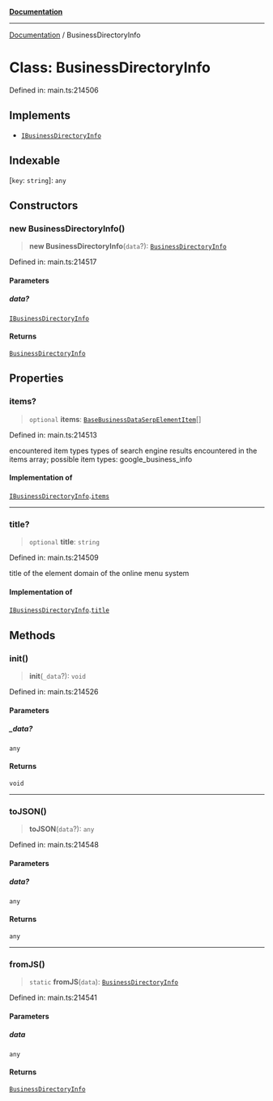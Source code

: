 [**Documentation**](../README.md)

***

[Documentation](../README.md) / BusinessDirectoryInfo

# Class: BusinessDirectoryInfo

Defined in: main.ts:214506

## Implements

- [`IBusinessDirectoryInfo`](../interfaces/IBusinessDirectoryInfo.md)

## Indexable

\[`key`: `string`\]: `any`

## Constructors

### new BusinessDirectoryInfo()

> **new BusinessDirectoryInfo**(`data`?): [`BusinessDirectoryInfo`](BusinessDirectoryInfo.md)

Defined in: main.ts:214517

#### Parameters

##### data?

[`IBusinessDirectoryInfo`](../interfaces/IBusinessDirectoryInfo.md)

#### Returns

[`BusinessDirectoryInfo`](BusinessDirectoryInfo.md)

## Properties

### items?

> `optional` **items**: [`BaseBusinessDataSerpElementItem`](BaseBusinessDataSerpElementItem.md)[]

Defined in: main.ts:214513

encountered item types
types of search engine results encountered in the items array;
possible item types: google_business_info

#### Implementation of

[`IBusinessDirectoryInfo`](../interfaces/IBusinessDirectoryInfo.md).[`items`](../interfaces/IBusinessDirectoryInfo.md#items)

***

### title?

> `optional` **title**: `string`

Defined in: main.ts:214509

title of the element
domain of the online menu system

#### Implementation of

[`IBusinessDirectoryInfo`](../interfaces/IBusinessDirectoryInfo.md).[`title`](../interfaces/IBusinessDirectoryInfo.md#title)

## Methods

### init()

> **init**(`_data`?): `void`

Defined in: main.ts:214526

#### Parameters

##### \_data?

`any`

#### Returns

`void`

***

### toJSON()

> **toJSON**(`data`?): `any`

Defined in: main.ts:214548

#### Parameters

##### data?

`any`

#### Returns

`any`

***

### fromJS()

> `static` **fromJS**(`data`): [`BusinessDirectoryInfo`](BusinessDirectoryInfo.md)

Defined in: main.ts:214541

#### Parameters

##### data

`any`

#### Returns

[`BusinessDirectoryInfo`](BusinessDirectoryInfo.md)
